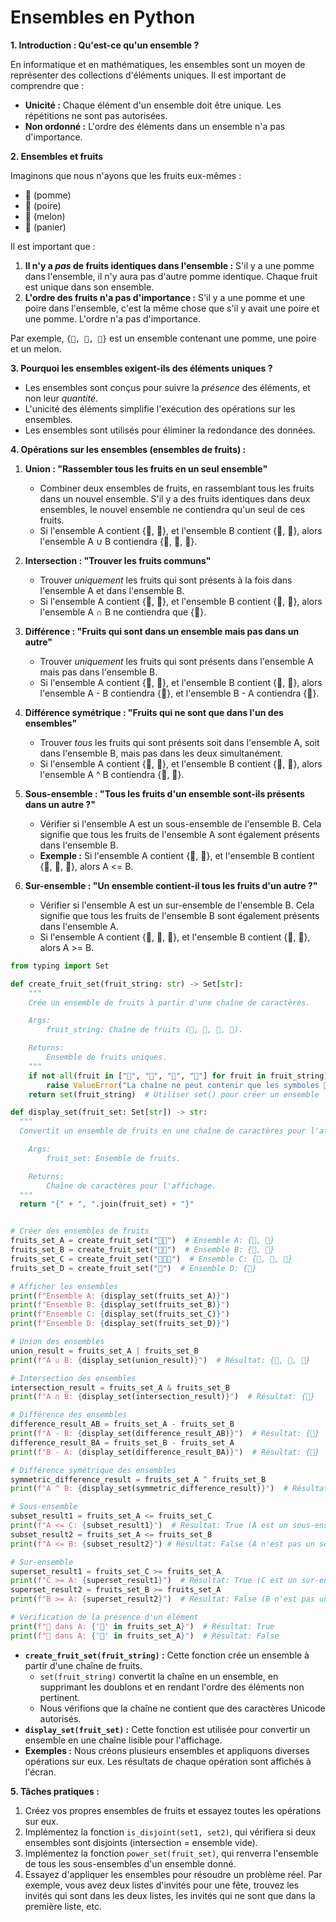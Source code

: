 # Ensembles en Python

**1. Introduction : Qu'est-ce qu'un ensemble ?**

En informatique et en mathématiques, les ensembles sont un moyen de représenter des collections d'éléments uniques. Il est important de comprendre que :

*   **Unicité :** Chaque élément d'un ensemble doit être unique. Les répétitions ne sont pas autorisées.
*   **Non ordonné :** L'ordre des éléments dans un ensemble n'a pas d'importance.


**2. Ensembles et fruits**

Imaginons que nous n'ayons que les fruits eux-mêmes :

*   🍎 (pomme)
*   🍐 (poire)
*   🍉 (melon)
*   🧺 (panier)

Il est important que :

1.  **Il n'y a *pas* de fruits identiques dans l'ensemble :** S'il y a une pomme dans l'ensemble, il n'y aura pas d'autre pomme identique. Chaque fruit est unique dans son ensemble.
2.  **L'ordre des fruits n'a pas d'importance :** S'il y a une pomme et une poire dans l'ensemble, c'est la même chose que s'il y avait une poire et une pomme. L'ordre n'a pas d'importance.

Par exemple, `{🍎, 🍐, 🍉}` est un ensemble contenant une pomme, une poire et un melon.

**3. Pourquoi les ensembles exigent-ils des éléments uniques ?**

*   Les ensembles sont conçus pour suivre la *présence* des éléments, et non leur *quantité*.
*   L'unicité des éléments simplifie l'exécution des opérations sur les ensembles.
*   Les ensembles sont utilisés pour éliminer la redondance des données.

**4. Opérations sur les ensembles (ensembles de fruits) :**

1.  **Union : "Rassembler tous les fruits en un seul ensemble"**
    *   Combiner deux ensembles de fruits, en rassemblant tous les fruits dans un nouvel ensemble. S'il y a des fruits identiques dans deux ensembles, le nouvel ensemble ne contiendra qu'un seul de ces fruits.
    *   Si l'ensemble A contient {🍎, 🍐}, et l'ensemble B contient {🍐, 🍉}, alors l'ensemble A ∪ B contiendra {🍎, 🍐, 🍉}.

2.  **Intersection : "Trouver les fruits communs"**
    *   Trouver *uniquement* les fruits qui sont présents à la fois dans l'ensemble A et dans l'ensemble B.
    *   Si l'ensemble A contient {🍎, 🍐}, et l'ensemble B contient {🍐, 🍉}, alors l'ensemble A ∩ B ne contiendra que {🍐}.

3.  **Différence : "Fruits qui sont dans un ensemble mais pas dans un autre"**
    *   Trouver *uniquement* les fruits qui sont présents dans l'ensemble A mais pas dans l'ensemble B.
    *   Si l'ensemble A contient {🍎, 🍐}, et l'ensemble B contient {🍐, 🍉}, alors l'ensemble A - B contiendra {🍎}, et l'ensemble B - A contiendra {🍉}.

4.  **Différence symétrique : "Fruits qui ne sont que dans l'un des ensembles"**
    *   Trouver *tous* les fruits qui sont présents soit dans l'ensemble A, soit dans l'ensemble B, mais pas dans les deux simultanément.
    *   Si l'ensemble A contient {🍎, 🍐}, et l'ensemble B contient {🍐, 🍉}, alors l'ensemble A ^ B contiendra {🍎, 🍉}.

5.  **Sous-ensemble : "Tous les fruits d'un ensemble sont-ils présents dans un autre ?"**
    *   Vérifier si l'ensemble A est un sous-ensemble de l'ensemble B. Cela signifie que tous les fruits de l'ensemble A sont également présents dans l'ensemble B.
    *   **Exemple :** Si l'ensemble A contient {🍎, 🍐}, et l'ensemble B contient {🍎, 🍐, 🍉}, alors A <= B.

6.  **Sur-ensemble : "Un ensemble contient-il tous les fruits d'un autre ?"**
    *   Vérifier si l'ensemble A est un sur-ensemble de l'ensemble B. Cela signifie que tous les fruits de l'ensemble B sont également présents dans l'ensemble A.
    *   Si l'ensemble A contient {🍎, 🍐, 🍉}, et l'ensemble B contient {🍎, 🍐}, alors A >= B.



```python
from typing import Set

def create_fruit_set(fruit_string: str) -> Set[str]:
    """
    Crée un ensemble de fruits à partir d'une chaîne de caractères.

    Args:
        fruit_string: Chaîne de fruits (🍎, 🍐, 🍉, 🧺).

    Returns:
        Ensemble de fruits uniques.
    """
    if not all(fruit in ["🍎", "🍐", "🍉", "🧺"] for fruit in fruit_string):
        raise ValueError("La chaîne ne peut contenir que les symboles 🍎, 🍐, 🍉, 🧺")
    return set(fruit_string)  # Utiliser set() pour créer un ensemble

def display_set(fruit_set: Set[str]) -> str:
  """
  Convertit un ensemble de fruits en une chaîne de caractères pour l'affichage.

    Args:
        fruit_set: Ensemble de fruits.

    Returns:
        Chaîne de caractères pour l'affichage.
  """
  return "{" + ", ".join(fruit_set) + "}"


# Créer des ensembles de fruits
fruits_set_A = create_fruit_set("🍎🍐")  # Ensemble A: {🍎, 🍐}
fruits_set_B = create_fruit_set("🍐🍉")  # Ensemble B: {🍐, 🍉}
fruits_set_C = create_fruit_set("🍎🍐🍉")  # Ensemble C: {🍎, 🍐, 🍉}
fruits_set_D = create_fruit_set("🧺")  # Ensemble D: {🧺}

# Afficher les ensembles
print(f"Ensemble A: {display_set(fruits_set_A)}")
print(f"Ensemble B: {display_set(fruits_set_B)}")
print(f"Ensemble C: {display_set(fruits_set_C)}")
print(f"Ensemble D: {display_set(fruits_set_D)}")

# Union des ensembles
union_result = fruits_set_A | fruits_set_B
print(f"A ∪ B: {display_set(union_result)}")  # Résultat: {🍎, 🍐, 🍉}

# Intersection des ensembles
intersection_result = fruits_set_A & fruits_set_B
print(f"A ∩ B: {display_set(intersection_result)}")  # Résultat: {🍐}

# Différence des ensembles
difference_result_AB = fruits_set_A - fruits_set_B
print(f"A - B: {display_set(difference_result_AB)}")  # Résultat: {🍎}
difference_result_BA = fruits_set_B - fruits_set_A
print(f"B - A: {display_set(difference_result_BA)}")  # Résultat: {🍉}

# Différence symétrique des ensembles
symmetric_difference_result = fruits_set_A ^ fruits_set_B
print(f"A ^ B: {display_set(symmetric_difference_result)}")  # Résultat: {🍎, 🍉}

# Sous-ensemble
subset_result1 = fruits_set_A <= fruits_set_C
print(f"A <= C: {subset_result1}")  # Résultat: True (A est un sous-ensemble de C)
subset_result2 = fruits_set_A <= fruits_set_B
print(f"A <= B: {subset_result2}") # Résultat: False (A n'est pas un sous-ensemble de B)

# Sur-ensemble
superset_result1 = fruits_set_C >= fruits_set_A
print(f"C >= A: {superset_result1}")  # Résultat: True (C est un sur-ensemble de A)
superset_result2 = fruits_set_B >= fruits_set_A
print(f"B >= A: {superset_result2}")  # Résultat: False (B n'est pas un sur-ensemble de A)

# Vérification de la présence d'un élément
print(f"🍎 dans A: {'🍎' in fruits_set_A}")  # Résultat: True
print(f"🍉 dans A: {'🍉' in fruits_set_A}")  # Résultat: False
```

*   **`create_fruit_set(fruit_string)` :** Cette fonction crée un ensemble à partir d'une chaîne de fruits.
    *   `set(fruit_string)` convertit la chaîne en un ensemble, en supprimant les doublons et en rendant l'ordre des éléments non pertinent.
    *   Nous vérifions que la chaîne ne contient que des caractères Unicode autorisés.
*   **`display_set(fruit_set)` :** Cette fonction est utilisée pour convertir un ensemble en une chaîne lisible pour l'affichage.
*   **Exemples :** Nous créons plusieurs ensembles et appliquons diverses opérations sur eux. Les résultats de chaque opération sont affichés à l'écran.



**5. Tâches pratiques :**

1.  Créez vos propres ensembles de fruits et essayez toutes les opérations sur eux.
2.  Implémentez la fonction `is_disjoint(set1, set2)`, qui vérifiera si deux ensembles sont disjoints (intersection = ensemble vide).
3.  Implémentez la fonction `power_set(fruit_set)`, qui renverra l'ensemble de tous les sous-ensembles d'un ensemble donné.
4.  Essayez d'appliquer les ensembles pour résoudre un problème réel. Par exemple, vous avez deux listes d'invités pour une fête, trouvez les invités qui sont dans les deux listes, les invités qui ne sont que dans la première liste, etc.
